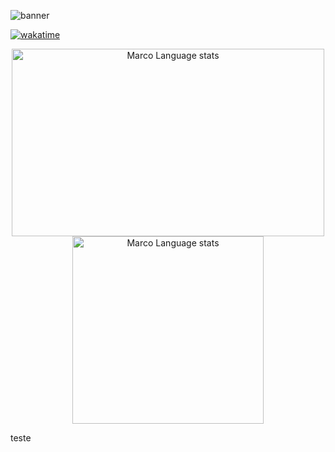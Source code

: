 ![banner](https://user-images.githubusercontent.com/23699847/230696852-2a2745d0-b5cf-425c-9288-136e8a3e2453.png)

<!--
### Hi there 👋


**marconaveni/marconaveni** is a ✨ _special_ ✨ repository because its `README.md` (this file) appears on your GitHub profile.

Here are some ideas to get you started:

- 🔭 I’m currently working on ...
- 🌱 I’m currently learning ...
- 👯 I’m looking to collaborate on ...
- 🤔 I’m looking for help with ...
- 💬 Ask me about ...
- 📫 How to reach me: ...
- 😄 Pronouns: ...
- ⚡ Fun fact: ...
-->


[![wakatime](https://wakatime.com/badge/user/9ecf993c-278c-41e6-9f0c-0614dfe26c9c.svg)](https://wakatime.com/@9ecf993c-278c-41e6-9f0c-0614dfe26c9c)


<div align=center>
<img height=300 width=500 src="https://github-readme-stats.vercel.app/api?username=marconaveni&count_private=true&show_icons=true&theme=tokyonight&bg_color=00000000&hide_title=false" alt="Marco Language stats" /></a><img height=300 width=306 src="https://github-readme-stats.vercel.app/api/top-langs/?username=marconaveni&count_private=true&show_icons=true&theme=tokyonight&bg_color=00000000&hide=,batchfile,java,html,css&hide_title=false" alt="Marco Language stats" /></a>
</div>

teste




